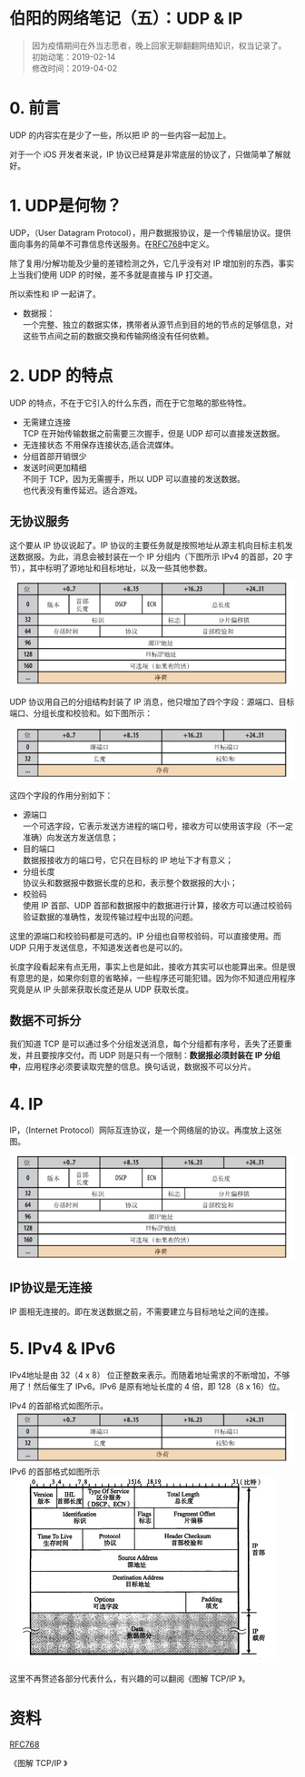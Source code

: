 # 伯阳的网络笔记（五）：UDP & IP
> 因为疫情期间在外当志愿者，晚上回家无聊翻翻网络知识，权当记录了。      
> 初始动笔：2019-02-14       
> 修改时间：2019-04-02

# 0. 前言
UDP 的内容实在是少了一些，所以把 IP 的一些内容一起加上。

对于一个 iOS 开发者来说，IP 协议已经算是非常底层的协议了，只做简单了解就好。

# 1. UDP是何物？

UDP，（User Datagram Protocol），用户数据报协议，是一个传输层协议。提供面向事务的简单不可靠信息传送服务。在[RFC768](https://tools.ietf.org/html/rfc768)中定义。

除了复用/分解功能及少量的差错检测之外，它几乎没有对 IP 增加别的东西，事实上当我们使用 UDP 的时候，差不多就是直接与 IP 打交道。

所以索性和 IP 一起讲了。

* 数据报：    
        一个完整、独立的数据实体，携带者从源节点到目的地的节点的足够信息，对这些节点间之前的数据交换和传输网络没有任何依赖。

# 2. UDP 的特点
UDP 的特点，不在于它引入的什么东西，而在于它忽略的那些特性。
* 无需建立连接    
        TCP 在开始传输数据之前需要三次握手，但是 UDP 却可以直接发送数据。
* 无连接状态
        不用保存连接状态,适合流媒体。
* 分组首部开销很少
* 发送时间更加精细    
        不同于 TCP，因为无需握手，所以 UDP 可以直接的发送数据。    
        也代表没有重传延迟。适合游戏。

## 无协议服务
这个要从 IP 协议说起了。IP 协议的主要任务就是按照地址从源主机向目标主机发送数据报。为此，消息会被封装在一个 IP 分组内（下图所示 IPv4 的首部，20 字节），其中标明了源地址和目标地址，以及一些其他参数。

![](https://github.com/BiBoyang/BoyangBlog/blob/master/Image/NetWork_22.png?raw=true)

UDP 协议用自己的分组结构封装了 IP 消息，他只增加了四个字段：源端口、目标端口、分组长度和校验和。如下图所示：

![](https://github.com/BiBoyang/BoyangBlog/blob/master/Image/NetWork_23.png?raw=true)

这四个字段的作用分别如下：
* 源端口    
        一个可选字段，它表示发送方进程的端口号，接收方可以使用该字段（不一定准确）向发送方发送信息；
* 目的端口    
        数据报接收方的端口号，它只在目标的 IP 地址下才有意义；
* 分组长度    
        协议头和数据报中数据长度的总和，表示整个数据报的大小；
* 校验码    
        使用 IP 首部、UDP 首部和数据报中的数据进行计算，接收方可以通过校验码验证数据的准确性，发现传输过程中出现的问题。

这里的源端口和校验码都是可选的。IP 分组也自带校验码，可以直接使用。而 UDP 只用于发送信息，不知道发送者也是可以的。

长度字段看起来有点无用，事实上也是如此，接收方其实可以也能算出来。但是很有意思的是，如果你刻意的省略掉，一些程序还可能犯错。因为你不知道应用程序究竟是从 IP 头部来获取长度还是从 UDP 获取长度。


## 数据不可拆分

我们知道 TCP 是可以通过多个分组发送消息，每个分组都有序号，丢失了还要重发，并且要按序交付。而 UDP 则是只有一个限制：**数据报必须封装在 IP 分组中**，应用程序必须要读取完整的信息。换句话说，数据报不可以分片。


# 4. IP
IP，（Internet Protocol）网际互连协议，是一个网络层的协议。再度放上这张图。

![](https://github.com/BiBoyang/BoyangBlog/blob/master/Image/NetWork_22.png?raw=true)

## IP协议是无连接
IP 面相无连接的。即在发送数据之前，不需要建立与目标地址之间的连接。


# 5. IPv4 & IPv6
IPv4地址是由 32（4 x 8） 位正整数来表示。而随着地址需求的不断增加，不够用了！然后催生了 IPv6。IPv6 是原有地址长度的 4 倍，即 128（8 x 16）位。

IPv4 的首部格式如图所示。
![](https://github.com/BiBoyang/BoyangBlog/blob/master/Image/NetWork_23.png?raw=true)
IPv6 的首部格式如图所示
![](https://github.com/BiBoyang/BoyangBlog/blob/master/Image/NetWork_24.png?raw=true)

这里不再赘述各部分代表什么，有兴趣的可以翻阅《图解 TCP/IP 》。




# 资料
[RFC768](https://tools.ietf.org/html/rfc768)

《图解 TCP/IP 》

